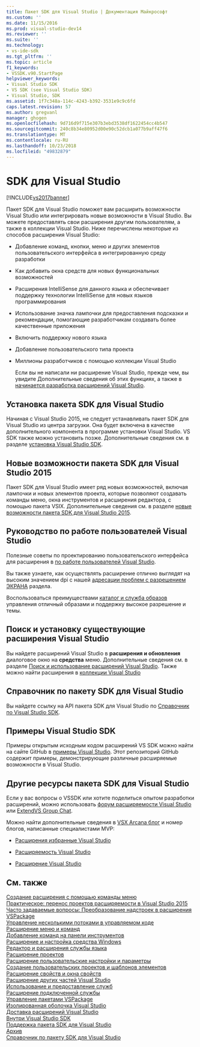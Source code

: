 ```yaml
---
title: Пакет SDK для Visual Studio | Документация Майкрософт
ms.custom: ''
ms.date: 11/15/2016
ms.prod: visual-studio-dev14
ms.reviewer: ''
ms.suite: ''
ms.technology:
- vs-ide-sdk
ms.tgt_pltfrm: ''
ms.topic: article
f1_keywords:
- VSSDK.v90.StartPage
helpviewer_keywords:
- Visual Studio SDK
- VS SDK (see Visual Studio SDK)
- Visual Studio, SDK
ms.assetid: 1f7c348a-114c-4243-b392-3531e9c9c6fd
caps.latest.revision: 57
ms.author: gregvanl
manager: ghogen
ms.openlocfilehash: 9d716d9f715e307b3ebd3538df1622454cc4b547
ms.sourcegitcommit: 240c8b34e80952d00e90c52dcb1a077b9aff47f6
ms.translationtype: MT
ms.contentlocale: ru-RU
ms.lasthandoff: 10/23/2018
ms.locfileid: "49832879"
---
```

# <a name="visual-studio-sdk"></a>SDK для Visual Studio
[!INCLUDE[vs2017banner](../includes/vs2017banner.md)]

Пакет SDK для Visual Studio поможет вам расширить возможности Visual Studio или интегрировать новые возможности в Visual Studio. Вы можете предоставлять свои расширения другим пользователям, а также в коллекции Visual Studio. Ниже перечислены некоторые из способов расширения Visual Studio:  
  
- Добавление команд, кнопки, меню и других элементов пользовательского интерфейса в интегрированную среду разработки  
  
- Как добавить окна средств для новых функциональных возможностей  
  
- Расширения IntelliSense для данного языка и обеспечивает поддержку технологии IntelliSense для новых языков программирования  
  
- Использование значка лампочки для предоставления подсказки и рекомендации, помогающие разработчикам создавать более качественные приложения  
  
- Включить поддержку нового языка  
  
- Добавление пользовательского типа проекта  
  
- Миллионы разработчиков с помощью коллекции Visual Studio  
  
  Если вы не написали ни расширение Visual Studio, прежде чем, вы увидите Дополнительные сведения об этих функциях, а также в [начинается разработка расширений Visual Studio](../extensibility/starting-to-develop-visual-studio-extensions.md).  
  
## <a name="installing-the-visual-studio-sdk"></a>Установка пакета SDK для Visual Studio  
 Начиная с Visual Studio 2015, не следует устанавливать пакет SDK для Visual Studio из центра загрузки. Она будет включена в качестве дополнительного компонента в программе установки Visual Studio. VS SDK также можно установить позже. Дополнительные сведения см. в разделе [установка Visual Studio SDK](../extensibility/installing-the-visual-studio-sdk.md).  
  
## <a name="whats-new-in-the-visual-studio-2015-sdk"></a>Новые возможности пакета SDK для Visual Studio 2015  
 Пакет SDK для Visual Studio имеет ряд новых возможностей, включая лампочки и новых элементов проекта, которые позволяют создавать команды меню, окна инструментов и расширения редактора, с помощью пакета VSIX. Дополнительные сведения см. в разделе [новые возможности пакета SDK для Visual Studio 2015](../extensibility/what-s-new-in-the-visual-studio-2015-sdk.md).  
  
## <a name="visual-studio-user-experience-guidelines"></a>Руководство по работе пользователей Visual Studio  
 Полезные советы по проектированию пользовательского интерфейса для расширения в [по работе пользователей Visual Studio](../extensibility/ux-guidelines/visual-studio-user-experience-guidelines.md).  
  
 Вы также узнаете, как осуществлять расширение отлично выглядят на высоким значением dpi с нашей [адресации проблем с разрешением ЭКРАНА](../extensibility/addressing-dpi-issues2.md) раздела.  
  
 Воспользоваться преимуществами [каталог и служба образов](../extensibility/image-service-and-catalog.md) управления отличный образами и поддержку высокое разрешение и темы.  
  
## <a name="finding-and-installing-existing-visual-studio-extensions"></a>Поиск и установку существующие расширения Visual Studio  
 Вы найдете расширений Visual Studio в **расширения и обновления** диалоговое окно на **средства** меню. Дополнительные сведения см. в разделе [Поиск и использование расширений Visual Studio](../ide/finding-and-using-visual-studio-extensions.md). Также можно найти расширения в [коллекции Visual Studio](https://visualstudiogallery.msdn.microsoft.com/)  
  
## <a name="visual-studio-sdk-reference"></a>Справочник по пакету SDK для Visual Studio  
 Вы найдете ссылку на API пакета SDK для Visual Studio по [Справочник по Visual Studio SDK](../extensibility/visual-studio-sdk-reference.md).  
  
## <a name="visual-studio-sdk-samples"></a>Примеры Visual Studio SDK  
 Примеры открытым исходным кодом расширений VS SDK можно найти на сайте GitHub в [примеры Visual Studio](https://aka.ms/vs2015sdksamples). Этот репозиторий GitHub содержит примеры, демонстрирующие различные расширяемые возможности в Visual Studio.  
  
## <a name="other-visual-studio-sdk-resources"></a>Другие ресурсы пакета SDK для Visual Studio  
 Если у вас вопросы о VSSDK или хотите поделиться опытом разработки расширений, можно использовать [форум расширяемости Visual Studio](https://social.msdn.microsoft.com/Forums/vstudio/home?forum=vsx) или [ExtendVS Group Chat](https://gitter.im/Microsoft/extendvs).  
  
 Можно найти дополнительные сведения в [VSX Arcana блог](http://blogs.msdn.com/b/vsx/) и номер блогов, написанные специалистами MVP:  
  
-   [Расширения избранные Visual Studio](http://geekswithblogs.net/sdorman/archive/2014/10/05/favorite-visual-studio-extensions.aspx)  
  
-   [Расширяемость Visual Studio](http://www.visualstudioextensibility.com/overview/vs/)  
  
-   [Расширение Visual Studio](http://blog.slaks.net/2013-10-18/extending-visual-studio-part-1-getting-started/)  
  
## <a name="see-also"></a>См. также  
 [Создание расширения с помощью команды меню](../extensibility/creating-an-extension-with-a-menu-command.md)   
 [Практическое: перенос проектов расширяемости в Visual Studio 2015](../extensibility/how-to-migrate-extensibility-projects-to-visual-studio-2015.md)   
 [Часто задаваемые вопросы: Преобразование надстроек в расширения VSPackage](../extensibility/faq-converting-add-ins-to-vspackage-extensions.md)   
 [Управление несколькими потоками в управляемом коде](../extensibility/managing-multiple-threads-in-managed-code.md)   
 [Расширение меню и команд](../extensibility/extending-menus-and-commands.md)   
 [Добавление команд на панели инструментов](../extensibility/adding-commands-to-toolbars.md)   
 [Расширение и настройка средства Windows](../extensibility/extending-and-customizing-tool-windows.md)   
 [Редактор и расширения службы языка](../extensibility/editor-and-language-service-extensions.md)   
 [Расширение проектов](../extensibility/extending-projects.md)   
 [Расширение пользовательские настройки и параметры](../extensibility/extending-user-settings-and-options.md)   
 [Создание пользовательских проектов и шаблонов элементов](../extensibility/creating-custom-project-and-item-templates.md)   
 [Расширение свойств и окна свойств](../extensibility/extending-properties-and-the-property-window.md)   
 [Расширение других частей Visual Studio](../extensibility/extending-other-parts-of-visual-studio.md)   
 [Использование и предоставление служб](../extensibility/using-and-providing-services.md)   
 [Расширение подключенной службы](../extensibility/extending-connected-services.md)   
 [Управление пакетами VSPackage](../extensibility/managing-vspackages.md)   
 [Изолированная оболочка Visual Studio](../extensibility/visual-studio-isolated-shell.md)   
 [Доставка расширений Visual Studio](../extensibility/shipping-visual-studio-extensions.md)   
 [Внутри Visual Studio SDK](../extensibility/internals/inside-the-visual-studio-sdk.md)   
 [Поддержка пакета SDK для Visual Studio](../extensibility/support-for-the-visual-studio-sdk.md)   
 [Архив](../extensibility/archive.md)   
 [Справочник по пакету SDK для Visual Studio](../extensibility/visual-studio-sdk-reference.md)

